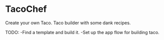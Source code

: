 # TacoChef
Create your own Taco. Taco builder with some dank recipes.

TODO:
-Find a template and build it.
-Set up the app flow for building taco.
